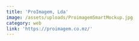 ```yaml
---
title: 'ProImagem, Lda'
image: /assets/uploads/ProimagemSmartMockup.jpg
category: web
link: 'https://proimagem.co.mz/'
---
```


